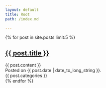 ```yaml
---
layout: default
title: Root
path: /index.md

---
```


{% for post in site.posts limit:5 %}
<article>
  <h1><a href="{{ post.url }}">{{ post.title }}</a></h1>
  {{ post.content }}
  <aside>Posted on <time pubdate datetime={{ post.date }}>{{ post.date | date_to_long_string }}</time>.</aside>
  {{ post.categories }}
</article>
{% endfor %}
